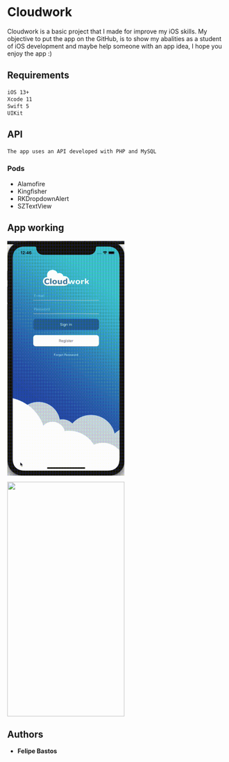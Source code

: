 # Cloudwork

Cloudwork is a basic project that I made for improve my iOS skills. My objective to put the app on the GitHub, is to show my abalities as a student of iOS development and maybe help someone with an app idea, I hope you enjoy the app :)

## Requirements

```
iOS 13+
Xcode 11
Swift 5
UIKit
```

## API

```
The app uses an API developed with PHP and MySQL
```

### Pods

* Alamofire
* Kingfisher
* RKDropdownAlert
* SZTextView

## App working
<img align="center" width="270" height="540" src="https://github.com/FelipeABastos/Cloudwork/blob/master/GifRegisterForgotPassword.gif"> 

<img align="center" width="270" height="540" 
src="https://github.com/FelipeABastos/Cloudwork/blob/master/gifApplication.gif"> 

## Authors

* **Felipe Bastos** 


